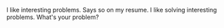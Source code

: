 I like interesting problems. Says so on my resume. 
I like solving interesting problems. 
What's your problem?

